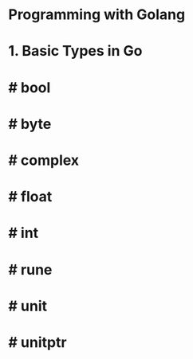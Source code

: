 # Programming with Golang
# 1. Basic Types in Go
# # bool
# # byte
# # complex
# # float
# # int
# # rune
# # unit
# # unitptr

